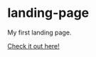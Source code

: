 # landing-page
My first landing page.

[Check it out here!](https://samir-ahajin.github.io/landing-page/)
